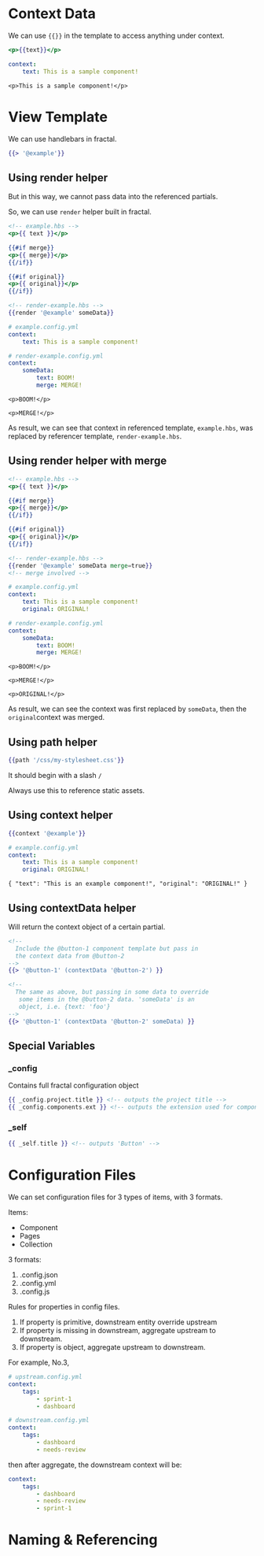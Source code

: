 # Context Data

We can use `{{}}` in the template to access anything under context.

```hbs
<p>{{text}}</p>
```

```yml
context:
    text: This is a sample component!
```

```output
<p>This is a sample component!</p>
```

# View Template

We can use handlebars in fractal.

```hbs
{{> '@example'}}
```

## Using render helper

But in this way, we cannot pass data into the referenced partials.

So, we can use `render` helper built in fractal.

```hbs
<!-- example.hbs -->
<p>{{ text }}</p>

{{#if merge}}
<p>{{ merge}}</p>
{{/if}}

{{#if original}}
<p>{{ original}}</p>
{{/if}}
```

```hbs
<!-- render-example.hbs -->
{{render '@example' someData}}
```
```yml
# example.config.yml
context:
    text: This is a sample component!
```
```yml
# render-example.config.yml
context:
    someData:
        text: BOOM!
        merge: MERGE!
```

```output
<p>BOOM!</p>

<p>MERGE!</p>
```

As result, we can see that context in referenced template, `example.hbs`, was replaced by referencer template, `render-example.hbs`.

## Using render helper with merge

```hbs
<!-- example.hbs -->
<p>{{ text }}</p>

{{#if merge}}
<p>{{ merge}}</p>
{{/if}}

{{#if original}}
<p>{{ original}}</p>
{{/if}}
```

```hbs
<!-- render-example.hbs -->
{{render '@example' someData merge=true}} 
<!-- merge involved -->
```
```yml
# example.config.yml
context:
    text: This is a sample component!
    original: ORIGINAL!
```
```yml
# render-example.config.yml
context:
    someData:
        text: BOOM!
        merge: MERGE!
```

```output
<p>BOOM!</p>

<p>MERGE!</p>

<p>ORIGINAL!</p>
```

As result, we can see the context was first replaced by `someData`, then the `original`context was merged.

## Using path helper

```hbs
{{path '/css/my-stylesheet.css'}}
```

It should begin with a slash `/`

Always use this to reference static assets.

## Using context helper

```hbs
{{context '@example'}}
```

```yml
# example.config.yml
context:
    text: This is a sample component!
    original: ORIGINAL!
```

```output
{ "text": "This is an example component!", "original": "ORIGINAL!" }
```

## Using contextData helper

Will return the context object of a certain partial.

```hbs
<!--
  Include the @button-1 component template but pass in
  the context data from @button-2
-->
{{> '@button-1' (contextData '@button-2') }}

<!--
  The same as above, but passing in some data to override
   some items in the @button-2 data. 'someData' is an
   object, i.e. {text: 'foo'}
-->
{{> '@button-1' (contextData '@button-2' someData) }}
```

## Special Variables

### _config

Contains full fractal configuration object

```hbs
{{ _config.project.title }} <!-- outputs the project title -->
{{ _config.components.ext }} <!-- outputs the extension used for components -->
```

### _self

```hbs
{{ _self.title }} <!-- outputs 'Button' -->
```

# Configuration Files
We can set configuration files for 3 types of items, with 3 formats.

Items:
- Component
- Pages
- Collection

3 formats:
1. .config.json
2. .config.yml
3. .config.js

Rules for properties in config files. 

1. If property is primitive, downstream entity override upstream
2. If property is missing in downstream, aggregate upstream to downstream.
3. If property is object, aggregate upstream to downstream. 
    
For example, No.3,
```yml
# upstream.config.yml
context:
    tags:
        - sprint-1
        - dashboard
```

```yml
# downstream.config.yml
context:
    tags:
        - dashboard
        - needs-review
```

then after aggregate, the downstream context will be:

```yml
context:
    tags:
        - dashboard
        - needs-review
        - sprint-1
```

# Naming & Referencing

